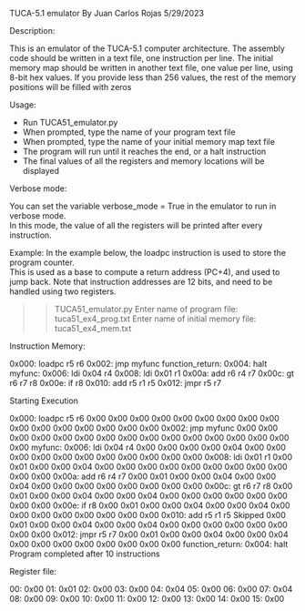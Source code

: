 TUCA-5.1 emulator
By Juan Carlos Rojas
5/29/2023

Description:

This is an emulator of the TUCA-5.1 computer architecture.
The assembly code should be written in a text file, one instruction per line.
The initial memory map should be written in another text file, one value per line, using 8-bit hex values.
If you provide less than 256 values, the rest of the memory positions will be filled with zeros

Usage:
- Run TUCA51_emulator.py
- When prompted, type the name of your program text file
- When prompted, type the name of your initial memory map text file
- The program will run until it reaches the end, or a halt instruction
- The final values of all the registers and memory locations will be displayed

Verbose mode:

You can set the variable verbose_mode = True in the emulator to run in verbose mode.  
In this mode, the value of all the registers will be printed after every instruction.

Example:
In the example below, the loadpc instruction is used to store the program counter.  
This is used as a base to compute a return address (PC+4), and used to jump back.
Note that instruction addresses are 12 bits, and need to be handled using two registers.

>> TUCA51_emulator.py
Enter name of program file: tuca51_ex4_prog.txt
Enter name of initial memory file: tuca51_ex4_mem.txt

Instruction Memory:

0x000: loadpc r5 r6
0x002: jmp myfunc
function_return:
0x004: halt
myfunc:
0x006: ldi 0x04 r4
0x008: ldi 0x01 r1
0x00a: add r6 r4 r7
0x00c: gt r6 r7 r8
0x00e: if r8
0x010: add r5 r1 r5
0x012: jmpr r5 r7

Starting Execution

0x000: loadpc r5 r6
    0x00 0x00 0x00 0x00 0x00 0x00 0x00 0x00 0x00 0x00 0x00 0x00 0x00 0x00 0x00 0x00 
0x002: jmp myfunc
    0x00 0x00 0x00 0x00 0x00 0x00 0x00 0x00 0x00 0x00 0x00 0x00 0x00 0x00 0x00 0x00 
myfunc:
0x006: ldi 0x04 r4
    0x00 0x00 0x00 0x00 0x04 0x00 0x00 0x00 0x00 0x00 0x00 0x00 0x00 0x00 0x00 0x00 
0x008: ldi 0x01 r1
    0x00 0x01 0x00 0x00 0x04 0x00 0x00 0x00 0x00 0x00 0x00 0x00 0x00 0x00 0x00 0x00 
0x00a: add r6 r4 r7
    0x00 0x01 0x00 0x00 0x04 0x00 0x00 0x04 0x00 0x00 0x00 0x00 0x00 0x00 0x00 0x00 
0x00c: gt r6 r7 r8
    0x00 0x01 0x00 0x00 0x04 0x00 0x00 0x04 0x00 0x00 0x00 0x00 0x00 0x00 0x00 0x00 
0x00e: if r8
    0x00 0x01 0x00 0x00 0x04 0x00 0x00 0x04 0x00 0x00 0x00 0x00 0x00 0x00 0x00 0x00 
0x010: add r5 r1 r5
Skipped
    0x00 0x01 0x00 0x00 0x04 0x00 0x00 0x04 0x00 0x00 0x00 0x00 0x00 0x00 0x00 0x00 
0x012: jmpr r5 r7
    0x00 0x01 0x00 0x00 0x04 0x00 0x00 0x04 0x00 0x00 0x00 0x00 0x00 0x00 0x00 0x00 
function_return:
0x004: halt
Program completed after 10 instructions

Register file:

00: 0x00
01: 0x01
02: 0x00
03: 0x00
04: 0x04
05: 0x00
06: 0x00
07: 0x04
08: 0x00
09: 0x00
10: 0x00
11: 0x00
12: 0x00
13: 0x00
14: 0x00
15: 0x00


